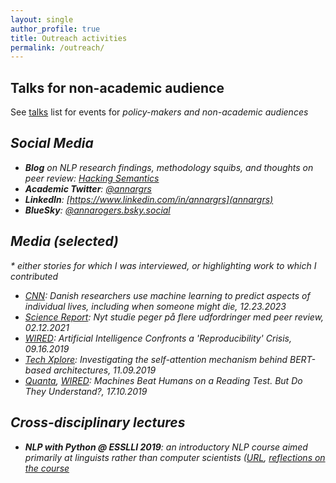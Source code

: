 ```yaml
---
layout: single
author_profile: true
title: Outreach activities
permalink: /outreach/
---
```


## Talks for non-academic audience

See [talks](/talks) list for events for <i class="fa fa-landmark"/> policy-makers and <i class="fa fa-users"/> non-academic audiences

## Social Media

* **Blog** on NLP research findings, methodology squibs, and thoughts on peer review: [Hacking Semantics](https://hackingsemantics.xyz/) 
* **Academic Twitter**: <a href="https://twitter.com/annargrs?ref_src=twsrc%5Etfw">@annargrs</a>
* **LinkedIn**: [https://www.linkedin.com/in/annargrs](annargrs)
* **BlueSky**: [@annarogers.bsky.social](https://bsky.app/profile/annarogers.bsky.social)

## Media (selected)                                  
\* either stories for which I was interviewed, or highlighting work to which I contributed

* [CNN](https://edition.cnn.com/2023/12/22/health/algorithm-life-expectancy/index.html): Danish researchers use machine learning to predict aspects of individual lives, including when someone might die, 12.23.2023
* [Science Report](https://sciencereport.dk/ny-viden/nyt-studie-peger-paa-flere-udfordringer-med-peer-review/): Nyt studie peger på flere udfordringer med peer review, 02.12.2021 
* [WIRED](https://www.wired.com/story/artificial-intelligence-confronts-reproducibility-crisis/): Artificial Intelligence Confronts a 'Reproducibility' Crisis, 09.16.2019
* [Tech Xplore](https://techxplore.com/news/2019-09-self-attention-mechanism-bert-based-architectures.html): Investigating the self-attention mechanism behind BERT-based architectures, 11.09.2019 
* [Quanta](https://www.quantamagazine.org/machines-beat-humans-on-a-reading-test-but-do-they-understand-20191017/), [WIRED](https://www.wired.com/story/computers-are-learning-to-read-but-theyre-still-not-so-smart/): Machines Beat Humans on a Reading Test. But Do They Understand?, 17.10.2019 
 
## Cross-disciplinary lectures

* **NLP with Python @ ESSLLI 2019**: an introductory NLP course aimed primarily at linguists rather than computer scientists ([URL](https://sites.google.com/view/esslli2019-nlp/home), [reflections on the course](https://hackingsemantics.xyz/2019/nlp4linguists/)
